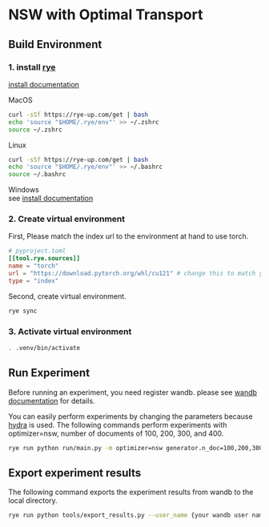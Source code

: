 # NSW with Optimal Transport

## Build Environment

### 1. install [rye](https://github.com/mitsuhiko/rye)

[install documentation](https://rye-up.com/guide/installation/#installing-rye)

MacOS
```zsh
curl -sSf https://rye-up.com/get | bash
echo 'source "$HOME/.rye/env"' >> ~/.zshrc
source ~/.zshrc
```

Linux
```bash
curl -sSf https://rye-up.com/get | bash
echo 'source "$HOME/.rye/env"' >> ~/.bashrc
source ~/.bashrc
```

Windows  
see [install documentation](https://rye-up.com/guide/installation/)

### 2. Create virtual environment

First, Please match the index url to the environment at hand to use torch.

```toml
# pyproject.toml
[[tool.rye.sources]]
name = "torch"
url = "https://download.pytorch.org/whl/cu121" # change this to match your environment
type = "index"
```

Second, create virtual environment.
```bash
rye sync
```

### 3. Activate virtual environment

```bash
. .venv/bin/activate
```

## Run Experiment

Before running an experiment, you need register wandb.
please see [wandb documentation](https://docs.wandb.ai/ja/quickstart) for details.


You can easily perform experiments by changing the parameters because [hydra](https://hydra.cc/docs/intro/) is used.
The following commands perform experiments with optimizer=nsw, number of documents of 100, 200, 300, and 400.

```bash
rye run python run/main.py -m optimizer=nsw generator.n_doc=100,200,300,400
```

## Export experiment results

The following command exports the experiment results from wandb to the local directory.

```bash
rye run python tools/export_results.py --user_name {your wandb user name}
```
